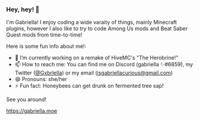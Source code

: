 ### Hey, hey! 👋

I'm Gabriella! I enjoy coding a wide varaity of things, mainly Minecraft plugins, however I also like to try to code Among Us mods and Beat Saber Quest mods from time-to-time!

Here is some fun info about me!:

- 🔭 I’m currently working on a remake of HiveMC's "The Herobrine!"
- 📫 How to reach me: You can find me on Discord (gabriella ✨#6859), my Twitter ([@Gxbrlella](twitter.com/Gxbrlella)) or my email ([isgabriellacurious@gmail.com](mailto://isgabriellacurious@gmail.com))
- 😄 Pronouns: she/her
- ⚡ Fun fact: Honeybees can get drunk on fermented tree sap!

See you around!

https://gabriella.moe
